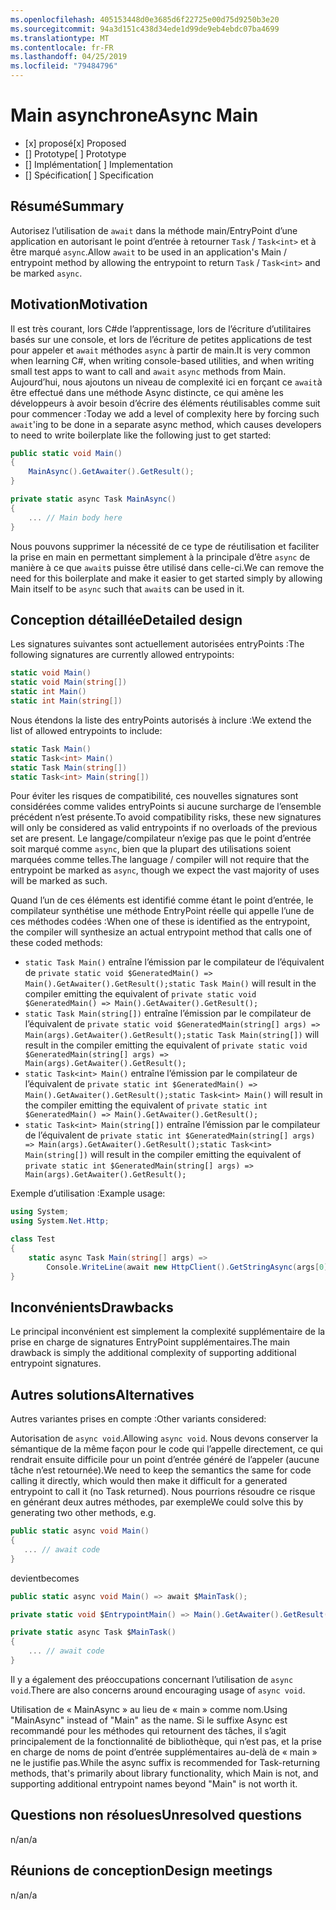 ```yaml
---
ms.openlocfilehash: 405153448d0e3685d6f22725e00d75d9250b3e20
ms.sourcegitcommit: 94a3d151c438d34ede1d99de9eb4ebdc07ba4699
ms.translationtype: MT
ms.contentlocale: fr-FR
ms.lasthandoff: 04/25/2019
ms.locfileid: "79484796"
---
```

# <a name="async-main"></a><span data-ttu-id="87825-101">Main asynchrone</span><span class="sxs-lookup"><span data-stu-id="87825-101">Async Main</span></span>

* <span data-ttu-id="87825-102">[x] proposé</span><span class="sxs-lookup"><span data-stu-id="87825-102">[x] Proposed</span></span>
* <span data-ttu-id="87825-103">[] Prototype</span><span class="sxs-lookup"><span data-stu-id="87825-103">[ ] Prototype</span></span>
* <span data-ttu-id="87825-104">[] Implémentation</span><span class="sxs-lookup"><span data-stu-id="87825-104">[ ] Implementation</span></span>
* <span data-ttu-id="87825-105">[] Spécification</span><span class="sxs-lookup"><span data-stu-id="87825-105">[ ] Specification</span></span>

## <a name="summary"></a><span data-ttu-id="87825-106">Résumé</span><span class="sxs-lookup"><span data-stu-id="87825-106">Summary</span></span>
[summary]: #summary

<span data-ttu-id="87825-107">Autorisez l’utilisation de `await` dans la méthode main/EntryPoint d’une application en autorisant le point d’entrée à retourner `Task` / `Task<int>` et à être marqué `async`.</span><span class="sxs-lookup"><span data-stu-id="87825-107">Allow `await` to be used in an application's Main / entrypoint method by allowing the entrypoint to return `Task` / `Task<int>` and be marked `async`.</span></span>

## <a name="motivation"></a><span data-ttu-id="87825-108">Motivation</span><span class="sxs-lookup"><span data-stu-id="87825-108">Motivation</span></span>
[motivation]: #motivation

<span data-ttu-id="87825-109">Il est très courant, lors C#de l’apprentissage, lors de l’écriture d’utilitaires basés sur une console, et lors de l’écriture de petites applications de test pour appeler et `await` méthodes `async` à partir de main.</span><span class="sxs-lookup"><span data-stu-id="87825-109">It is very common when learning C#, when writing console-based utilities, and when writing small test apps to want to call and `await` `async` methods from Main.</span></span>  <span data-ttu-id="87825-110">Aujourd’hui, nous ajoutons un niveau de complexité ici en forçant ce `await`à être effectué dans une méthode Async distincte, ce qui amène les développeurs à avoir besoin d’écrire des éléments réutilisables comme suit pour commencer :</span><span class="sxs-lookup"><span data-stu-id="87825-110">Today we add a level of complexity here by forcing such `await`'ing to be done in a separate async method, which causes developers to need to write boilerplate like the following just to get started:</span></span>

```csharp
public static void Main()
{
    MainAsync().GetAwaiter().GetResult();
}

private static async Task MainAsync()
{
    ... // Main body here
}
```

<span data-ttu-id="87825-111">Nous pouvons supprimer la nécessité de ce type de réutilisation et faciliter la prise en main en permettant simplement à la principale d’être `async` de manière à ce que `await`s puisse être utilisé dans celle-ci.</span><span class="sxs-lookup"><span data-stu-id="87825-111">We can remove the need for this boilerplate and make it easier to get started simply by allowing Main itself to be `async` such that `await`s can be used in it.</span></span>

## <a name="detailed-design"></a><span data-ttu-id="87825-112">Conception détaillée</span><span class="sxs-lookup"><span data-stu-id="87825-112">Detailed design</span></span>
[design]: #detailed-design

<span data-ttu-id="87825-113">Les signatures suivantes sont actuellement autorisées entryPoints :</span><span class="sxs-lookup"><span data-stu-id="87825-113">The following signatures are currently allowed entrypoints:</span></span>

```csharp
static void Main()
static void Main(string[])
static int Main()
static int Main(string[])
```

<span data-ttu-id="87825-114">Nous étendons la liste des entryPoints autorisés à inclure :</span><span class="sxs-lookup"><span data-stu-id="87825-114">We extend the list of allowed entrypoints to include:</span></span>

```csharp
static Task Main()
static Task<int> Main()
static Task Main(string[])
static Task<int> Main(string[])
```

<span data-ttu-id="87825-115">Pour éviter les risques de compatibilité, ces nouvelles signatures sont considérées comme valides entryPoints si aucune surcharge de l’ensemble précédent n’est présente.</span><span class="sxs-lookup"><span data-stu-id="87825-115">To avoid compatibility risks, these new signatures will only be considered as valid entrypoints if no overloads of the previous set are present.</span></span>
<span data-ttu-id="87825-116">Le langage/compilateur n’exige pas que le point d’entrée soit marqué comme `async`, bien que la plupart des utilisations soient marquées comme telles.</span><span class="sxs-lookup"><span data-stu-id="87825-116">The language / compiler will not require that the entrypoint be marked as `async`, though we expect the vast majority of uses will be marked as such.</span></span>

<span data-ttu-id="87825-117">Quand l’un de ces éléments est identifié comme étant le point d’entrée, le compilateur synthétise une méthode EntryPoint réelle qui appelle l’une de ces méthodes codées :</span><span class="sxs-lookup"><span data-stu-id="87825-117">When one of these is identified as the entrypoint, the compiler will synthesize an actual entrypoint method that calls one of these coded methods:</span></span>
- <span data-ttu-id="87825-118">```static Task Main()``` entraîne l’émission par le compilateur de l’équivalent de ```private static void $GeneratedMain() => Main().GetAwaiter().GetResult();```</span><span class="sxs-lookup"><span data-stu-id="87825-118">```static Task Main()``` will result in the compiler emitting the equivalent of ```private static void $GeneratedMain() => Main().GetAwaiter().GetResult();```</span></span>
- <span data-ttu-id="87825-119">```static Task Main(string[])``` entraîne l’émission par le compilateur de l’équivalent de ```private static void $GeneratedMain(string[] args) => Main(args).GetAwaiter().GetResult();```</span><span class="sxs-lookup"><span data-stu-id="87825-119">```static Task Main(string[])``` will result in the compiler emitting the equivalent of ```private static void $GeneratedMain(string[] args) => Main(args).GetAwaiter().GetResult();```</span></span>
- <span data-ttu-id="87825-120">```static Task<int> Main()``` entraîne l’émission par le compilateur de l’équivalent de ```private static int $GeneratedMain() => Main().GetAwaiter().GetResult();```</span><span class="sxs-lookup"><span data-stu-id="87825-120">```static Task<int> Main()``` will result in the compiler emitting the equivalent of ```private static int $GeneratedMain() => Main().GetAwaiter().GetResult();```</span></span>
- <span data-ttu-id="87825-121">```static Task<int> Main(string[])``` entraîne l’émission par le compilateur de l’équivalent de ```private static int $GeneratedMain(string[] args) => Main(args).GetAwaiter().GetResult();```</span><span class="sxs-lookup"><span data-stu-id="87825-121">```static Task<int> Main(string[])``` will result in the compiler emitting the equivalent of ```private static int $GeneratedMain(string[] args) => Main(args).GetAwaiter().GetResult();```</span></span>

<span data-ttu-id="87825-122">Exemple d’utilisation :</span><span class="sxs-lookup"><span data-stu-id="87825-122">Example usage:</span></span>

```csharp
using System;
using System.Net.Http;

class Test
{
    static async Task Main(string[] args) =>
        Console.WriteLine(await new HttpClient().GetStringAsync(args[0]));
}
```

## <a name="drawbacks"></a><span data-ttu-id="87825-123">Inconvénients</span><span class="sxs-lookup"><span data-stu-id="87825-123">Drawbacks</span></span>
[drawbacks]: #drawbacks

<span data-ttu-id="87825-124">Le principal inconvénient est simplement la complexité supplémentaire de la prise en charge de signatures EntryPoint supplémentaires.</span><span class="sxs-lookup"><span data-stu-id="87825-124">The main drawback is simply the additional complexity of supporting additional entrypoint signatures.</span></span>

## <a name="alternatives"></a><span data-ttu-id="87825-125">Autres solutions</span><span class="sxs-lookup"><span data-stu-id="87825-125">Alternatives</span></span>
[alternatives]: #alternatives

<span data-ttu-id="87825-126">Autres variantes prises en compte :</span><span class="sxs-lookup"><span data-stu-id="87825-126">Other variants considered:</span></span>

<span data-ttu-id="87825-127">Autorisation de `async void`.</span><span class="sxs-lookup"><span data-stu-id="87825-127">Allowing `async void`.</span></span>  <span data-ttu-id="87825-128">Nous devons conserver la sémantique de la même façon pour le code qui l’appelle directement, ce qui rendrait ensuite difficile pour un point d’entrée généré de l’appeler (aucune tâche n’est retournée).</span><span class="sxs-lookup"><span data-stu-id="87825-128">We need to keep the semantics the same for code calling it directly, which would then make it difficult for a generated entrypoint to call it (no Task returned).</span></span>  <span data-ttu-id="87825-129">Nous pourrions résoudre ce risque en générant deux autres méthodes, par exemple</span><span class="sxs-lookup"><span data-stu-id="87825-129">We could solve this by generating two other methods, e.g.</span></span>

```csharp
public static async void Main()
{
   ... // await code
}
```

<span data-ttu-id="87825-130">devient</span><span class="sxs-lookup"><span data-stu-id="87825-130">becomes</span></span>

```csharp
public static async void Main() => await $MainTask();

private static void $EntrypointMain() => Main().GetAwaiter().GetResult();

private static async Task $MainTask()
{
    ... // await code
}
```

<span data-ttu-id="87825-131">Il y a également des préoccupations concernant l’utilisation de `async void`.</span><span class="sxs-lookup"><span data-stu-id="87825-131">There are also concerns around encouraging usage of `async void`.</span></span>

<span data-ttu-id="87825-132">Utilisation de « MainAsync » au lieu de « main » comme nom.</span><span class="sxs-lookup"><span data-stu-id="87825-132">Using "MainAsync" instead of "Main" as the name.</span></span>  <span data-ttu-id="87825-133">Si le suffixe Async est recommandé pour les méthodes qui retournent des tâches, il s’agit principalement de la fonctionnalité de bibliothèque, qui n’est pas, et la prise en charge de noms de point d’entrée supplémentaires au-delà de « main » ne le justifie pas.</span><span class="sxs-lookup"><span data-stu-id="87825-133">While the async suffix is recommended for Task-returning methods, that's primarily about library functionality, which Main is not, and supporting additional entrypoint names beyond "Main" is not worth it.</span></span>

## <a name="unresolved-questions"></a><span data-ttu-id="87825-134">Questions non résolues</span><span class="sxs-lookup"><span data-stu-id="87825-134">Unresolved questions</span></span>
[unresolved]: #unresolved-questions

<span data-ttu-id="87825-135">n/a</span><span class="sxs-lookup"><span data-stu-id="87825-135">n/a</span></span>

## <a name="design-meetings"></a><span data-ttu-id="87825-136">Réunions de conception</span><span class="sxs-lookup"><span data-stu-id="87825-136">Design meetings</span></span>

<span data-ttu-id="87825-137">n/a</span><span class="sxs-lookup"><span data-stu-id="87825-137">n/a</span></span>
